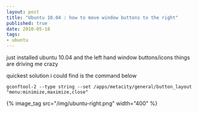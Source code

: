 ```yaml
--- 
layout: post
title: "Ubuntu 10.04 : how to move window buttons to the right"
published: true
date: 2010-05-18
tags: 
- ubuntu
---
```

just installed ubuntu 10.04 and the left hand window buttons/icons things are 
driving me crazy

quickest solution i could find is the command below

``` shell
gconftool-2 --type string --set /apps/metacity/general/button_layout "menu:minimize,maximize,close"
```

{% image_tag src="/img/ubuntu-right.png" width="400" %}
